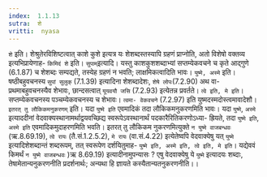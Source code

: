 ```yaml
---
index:  1.1.13
sutra:  शे
vritti:  nyasa
---
```


`शे` इति। शेश्रुतेरविशिष्टत्वात् काशे कुशे इत्यत्र यः शेशब्दस्तस्यापि
ग्रहणं प्राप्नोति, अतो विशेषो वक्तव्य इत्यभिप्रायेणाह- `किमिदं शे` इति। `सुपाम्`इत्यादि। यस्तु काशकुशशब्दाभ्यां सप्तम्येकवचने च कृते आद्गुणे (6.1.87) च शेशब्दः सम्पद्यते, तस्येह ग्रहणं न भवति; लाक्षमिकत्वादिति भावः। `युष्मे, अस्मे` इति।
षष्ठीबहुवचनस्य `सुपां सुलुक्` (7.1.39) इत्यादिना शेशब्दादेशः, `शेषे लोपः`(7.2.90) अथ वा- प्रथमाबहुवचनस्यैव शेभावः, छान्दसत्वात् `यूयवयौ जसि` (7.2.93) इत्येतन्न
प्रवर्तते। `त्वे इति, मे इति`। सप्तम्येकवचनस्य पञ्चम्येकवचनस्य च शेभावः। `त्वमा-
वेकवचने` (7.2.97) इति युष्मदस्मदोस्त्वमावादेशौ। `इतरत् तु लौकिकमनुकरणम्` इति।
यदा `युष्मे इति` एवमादिकं तदा लौकिकमनुकरणमिति भावः। यदा `युष्मे`, `अस्मे` इत्याददीनां वेदवाक्यस्थानामर्थाद्वयवच्छिद्य स्वरूपेऽवस्थानार्थं पदकारैरितिकरणोऽध्या-
ह्रियते, तदा `युष्मे इति`, `अस्मे इति` एवमादिकमुदाहरणमिति भवति। इतरत् तु लौकिकम
नुकरणमित्युक्ते `न युष्मे वाजबन्धवः` (ऋ.8.69.19), `त्वे रायः` (तै.सं.1.2.5.2), `मे रायः` (वा.सं.4.22) इत्येतेष्वपि वेदवाक्येषु यत् `युष्मे` इत्यादिशेशब्दान्तं शब्दरूपम्, तत् स्वरूपेण दर्शयितुमाह- `युष्मे इति, अस्मे इति, त्वे इति, मे इति`।
यद्येववं किमर्थं `न युष्मे वाजबन्धवः` )ऋ 8.69.19) इत्यादीनामुपन्यासः ? एषु वेदवाक्येषु ये `युष्मे` इत्यादयः शब्दाः, तेषामेतान्यनुकरणनीति प्रदर्शनार्थः; अन्यथा
हि ज्ञायते कस्यैतान्यतनुकरणनीति।।

